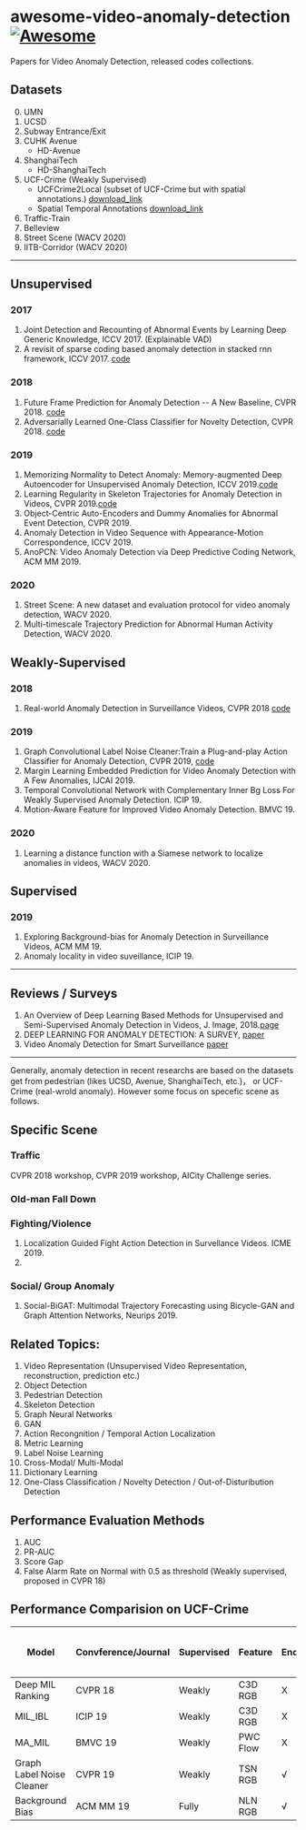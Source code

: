 # awesome-video-anomaly-detection  [![Awesome](https://cdn.rawgit.com/sindresorhus/awesome/d7305f38d29fed78fa85652e3a63e154dd8e8829/media/badge.svg)](https://github.com/sindresorhus/awesome)
Papers for Video Anomaly Detection, released codes collections.
## Datasets
0. UMN
1. UCSD
2. Subway Entrance/Exit
3. CUHK Avenue
    - HD-Avenue
4. ShanghaiTech
    - HD-ShanghaiTech
5. UCF-Crime (Weakly Supervised)
    - UCFCrime2Local (subset of UCF-Crime but with spatial annotations.) [download_link](http://imagelab.ing.unimore.it/UCFCrime2Local)
    - Spatial Temporal Annotations [download_link](https://github.com/xuzero/UCFCrime_BoundingBox_Annotation)
6. Traffic-Train
7. Belleview
8. Street Scene (WACV 2020)
9. IITB-Corridor (WACV 2020)
-----
## Unsupervised
### 2017
1. Joint Detection and Recounting of Abnormal Events by Learning Deep Generic Knowledge, ICCV 2017. (Explainable VAD)
2. A revisit of sparse coding based anomaly detection in stacked rnn framework, ICCV 2017. [code](https://github.com/StevenLiuWen/sRNN_TSC_Anomaly_Detection)
### 2018
1. Future Frame Prediction for Anomaly Detection -- A New Baseline, CVPR 2018. [code](https://github.com/StevenLiuWen/ano_pred_cvpr2018)
2. Adversarially Learned One-Class Classifier for Novelty Detection, CVPR 2018. [code](https://github.com/khalooei/ALOCC-CVPR2018)

### 2019
1. Memorizing Normality to Detect Anomaly: Memory-augmented Deep Autoencoder for Unsupervised Anomaly Detection, ICCV 2019.[code](https://github.com/donggong1/memae-anomaly-detection)
2. Learning Regularity in Skeleton Trajectories for Anomaly Detection in Videos, CVPR 2019.[code](https://github.com/RomeroBarata/skeleton_based_anomaly_detection)
3. Object-Centric Auto-Encoders and Dummy Anomalies for Abnormal Event Detection, CVPR 2019.
4. Anomaly Detection in Video Sequence with Appearance-Motion Correspondence, ICCV 2019.
5. AnoPCN: Video Anomaly Detection via Deep Predictive Coding Network, ACM MM 2019.
### 2020
1. Street Scene: A new dataset and evaluation protocol for video anomaly detection, WACV 2020.
2. Multi-timescale Trajectory Prediction for Abnormal Human Activity Detection, WACV 2020.

## Weakly-Supervised
### 2018
1. Real-world Anomaly Detection in Surveillance Videos, CVPR 2018 [code](https://github.com/WaqasSultani/AnomalyDetectionCVPR2018)
### 2019
1. Graph Convolutional Label Noise Cleaner:Train a Plug-and-play Action Classifier for Anomaly Detection, CVPR 2019, 
[code](https://github.com/jx-zhong-for-academic-purpose/GCN-Anomaly-Detection)
2. Margin Learning Embedded Prediction for Video Anomaly Detection with A Few Anomalies, IJCAI 2019.
3. Temporal Convolutional Network with Complementary Inner Bg Loss For Weakly Supervised Anomaly Detection. ICIP 19.
4. Motion-Aware Feature for Improved Video Anomaly Detection. BMVC 19.
### 2020
1. Learning a distance function with a Siamese network to localize anomalies in videos, WACV 2020.

## Supervised
### 2019
1. Exploring Background-bias for Anomaly Detection in Surveillance Videos, ACM MM 19.
2. Anomaly locality in video suveillance, ICIP 19.

------
## Reviews / Surveys
1. An Overview of Deep Learning Based Methods for Unsupervised and Semi-Supervised Anomaly Detection in Videos, J. Image, 2018.[page](https://beedotkiran.github.io/VideoAnomaly.html)
2. DEEP LEARNING FOR ANOMALY DETECTION: A SURVEY, [paper](https://arxiv.org/pdf/1901.03407.pdf)
3. Video Anomaly Detection for Smart Surveillance [paper](https://arxiv.org/pdf/2004.00222.pdf)
------
Generally, anomaly detection in recent researchs are based on the datasets get from pedestrian (likes UCSD, Avenue, ShanghaiTech, etc.)， or UCF-Crime (real-wrold anomaly).
However some focus on specefic scene as follows.

## Specific Scene
### Traffic
CVPR 2018 workshop, CVPR 2019 workshop, AICity Challenge series.

### Old-man Fall Down

### Fighting/Violence
1. Localization Guided Fight Action Detection in Survellance Videos. ICME 2019.
2. 

### Social/ Group Anomaly
1. Social-BiGAT: Multimodal Trajectory Forecasting using Bicycle-GAN and Graph Attention Networks, Neurips 2019.

## Related Topics:
1. Video Representation (Unsupervised Video Representation, reconstruction, prediction etc.)
2. Object Detection
3. Pedestrian Detection
4. Skeleton Detection
5. Graph Neural Networks
6. GAN
7. Action Recongnition / Temporal Action Localization
8. Metric Learning
9. Label Noise Learning
10. Cross-Modal/ Multi-Modal
11. Dictionary Learning
12. One-Class Classification / Novelty Detection / Out-of-Disturibution Detection

## Performance Evaluation Methods
1. AUC
2. PR-AUC
3. Score Gap
4. False Alarm Rate on Normal with 0.5 as threshold (Weakly supervised, proposed in CVPR 18)

## Performance Comparision on UCF-Crime 
|Model| Convference/Journal |Supervised| Feature | End2End| 32 Segments | AUC (%) | FAR@0.5 on Normal (%)| 
|----|----|----|----|-----|----|----|----|
|Deep MIL Ranking | CVPR 18 | Weakly | C3D RGB | X | √ | 75.41 | 1.9|
|MIL_IBL |  ICIP 19 | Weakly | C3D RGB | X | √ |  78.66 | -|
|MA_MIL| BMVC 19 | Weakly | PWC Flow| X | √ |  79.0 | -|
|Graph Label Noise Cleaner | CVPR 19 | Weakly | TSN RGB | √ | X | 82.12 | 0.1|
|Background Bias | ACM MM 19 | Fully | NLN RGB | √ | X | 82.0 | - |
